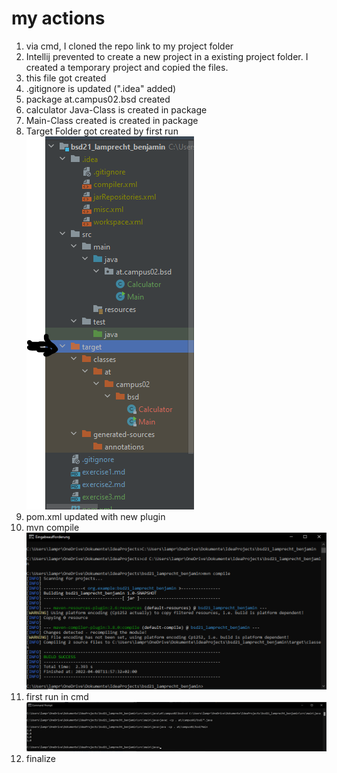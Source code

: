 # my actions

1. via cmd, I cloned the repo link to my project folder
2. Intellij prevented to create a new project in a existing project folder. I created a temporary project and copied the files.
3. this file got created
4. .gitignore is updated (".idea" added)
5. package at.campus02.bsd created
6. calculator Java-Class is created in package
7. Main-Class created is created in package
8. Target Folder got created by first run\
![new Folder](targetFolder.png)
9. pom.xml updated with new plugin
10. mvn compile\
![mvn compile](mvnCompile.png)
11. first run in cmd
![firstrun](cmd_firstrun.png)
12. finalize

